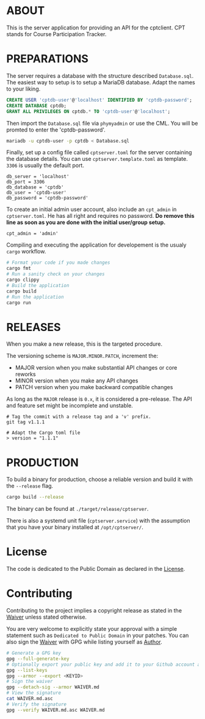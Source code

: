 ABOUT
=====

This is the server application for providing an API for the cptclient. CPT stands for Course Participation Tracker.

PREPARATIONS
============

The server requires a database with the structure described `Database.sql`. The easiest way to setup is to setup a MariaDB database. Adapt the names to your liking.

```SQL
CREATE USER 'cptdb-user'@'localhost' IDENTIFIED BY 'cptdb-password';
CREATE DATABASE cptdb;
GRANT ALL PRIVILEGES ON cptdb.* TO 'cptdb-user'@'localhost';
```

Then import the `Database.sql` file via `phymyadmin` or use the CML. You will be promted to enter the 'cptdb-password'.

```BASH
mariadb -u cptdb-user -p cptdb < Database.sql
```

Finally, set up a config file called `cptserver.toml` for the server containing the database details. You can use `cptserver.template.toml` as template. `3306` is usually the default port.

```
db_server = 'localhost'
db_port = 3306
db_database = 'cptdb'
db_user = 'cptdb-user'
db_password = 'cptdb-password'
```

To create an initial admin user account, also include an `cpt_admin` in `cptserver.toml`. He has all right and requires no password. **Do remove this line as soon as you are done with the initial user/group setup.**

```
cpt_admin = 'admin'
```

Compiling and executing the application for developement is the usualy `cargo` workflow.

```bash
# Format your code if you made changes
cargo fmt
# Run a sanity check on your changes
cargo clippy
# Build the application
cargo build
# Run the application
cargo run
```

RELEASES
========

When you make a new release, this is the targeted procedure.

The versioning scheme is `MAJOR.MINOR.PATCH`, increment the:
- MAJOR version when you make substantial API changes or core reworks
- MINOR version when you make any API changes
- PATCH version when you make backward compatible changes

As long as the `MAJOR` release is `0.x`, it is considered a pre-release. The API and feature set
might be incomplete and unstable.

```
# Tag the commit with a release tag and a 'v' prefix.
git tag v1.1.1

# Adapt the Cargo toml file
> version = "1.1.1"
```

PRODUCTION
==========

To build a binary for production, choose a reliable version and build it with the `--release` flag.

```bash
cargo build --release
```

The binary can be found at `./target/release/cptserver`.

There is also a systemd unit file (`cptserver.service`) with the assumption that you have your binary
installed at `/opt/cptserver/`.

License
=======

The code is dedicated to the Public Domain as declared in the [License](LICENSE.md).

Contributing
============

Contributing to the project implies a copyright release as stated in the [Waiver](WAIVER.md) unless 
stated otherwise.

You are very welcome to explicitly state your approval with a simple statement such as
`Dedicated to Public Domain` in your patches. You can also sign the [Waiver](WAIVER.md) with GPG
while listing yourself as [Author](AUTHORS.md).

```bash
# Generate a GPG key
gpg --full-generate-key
# Optionally export your public key and add it to your Github account and/or a keyserver.
gpg --list-keys
gpg --armor --export <KEYID>
# Sign the waiver
gpg --detach-sig --armor WAIVER.md
# View the signature
cat WAIVER.md.asc
# Verify the signature
gpg --verify WAIVER.md.asc WAIVER.md
```

